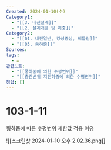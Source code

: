 ```yaml
---
Created: 2024-01-10(수)
Category1:
  - "[[3. 내진설계]]"
  - "[[2. 설계개념 및 하중]]"
Category2:
  - "[[01. 내진일반, 강성중심, 비틀림]]"
  - "[[03. 풍하중]]"
Sources: 
tags:
  - ✏️
관련노트:
  - "[[풍하중에 의한 수평변위]]"
  - "[[층간변위|지진하중에 의한 수평변위]]"
정답: []
---
```

# 103-1-11
횡하중에 따른 수평변위 제한값 적용 이유

![[스크린샷 2024-01-10 오후 2.02.36.png]]